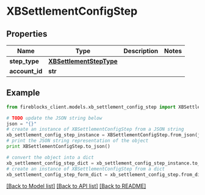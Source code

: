 # XBSettlementConfigStep


## Properties
Name | Type | Description | Notes
------------ | ------------- | ------------- | -------------
**step_type** | [**XBSettlementStepType**](XBSettlementStepType.md) |  | 
**account_id** | **str** |  | 

## Example

```python
from fireblocks_client.models.xb_settlement_config_step import XBSettlementConfigStep

# TODO update the JSON string below
json = "{}"
# create an instance of XBSettlementConfigStep from a JSON string
xb_settlement_config_step_instance = XBSettlementConfigStep.from_json(json)
# print the JSON string representation of the object
print XBSettlementConfigStep.to_json()

# convert the object into a dict
xb_settlement_config_step_dict = xb_settlement_config_step_instance.to_dict()
# create an instance of XBSettlementConfigStep from a dict
xb_settlement_config_step_form_dict = xb_settlement_config_step.from_dict(xb_settlement_config_step_dict)
```
[[Back to Model list]](../README.md#documentation-for-models) [[Back to API list]](../README.md#documentation-for-api-endpoints) [[Back to README]](../README.md)


